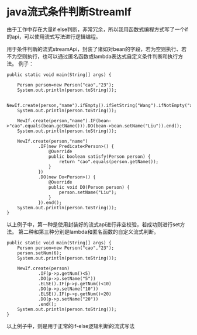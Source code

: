 # java流式条件判断StreamIf

由于工作中存在大量if else判断，非常冗余，所以我用函数式编程方式写了一个if的api，可以使用流式写法进行逻辑编程。


用于条件判断的流式streamApi，封装了诸如对bean的字段，若为空则执行、若不为空则执行，也可以通过匿名函数或lambda表达式自定义条件判断和执行方法。
例子：


    public static void main(String[] args) {

        Person person=new Person("cao","23");
        System.out.println(person.toString());
        
        NewIf.create(person,"name").ifEmpty().ifSetString("Wang").ifNotEmpty("age").ifSetString("24").end();
        System.out.println(person.toString());
        
        NewIf.create(person,"name").IF(bean->"cao".equals(bean.getName())).DO(bean->bean.setName("Liu")).end();
        System.out.println(person.toString());

        NewIf.create(person,"name")
                .IF(new Predicate<Person>() {
                    @Override
                    public boolean satisfy(Person person) {
                        return "cao".equals(person.getName());
                    }
                })
                .DO(new Do<Person>() {
                    @Override
                    public void DO(Person person) {
                        person.setName("Liu");
                    }
                }).end();
        System.out.println(person.toString());
    }
        
以上例子中，第一种是使用封装好的流式api进行非空校验，若成功则进行set方法。
第二种和第三种分别是lambda和匿名函数的自定义流式判断。



    public static void main(String[] args) {
        Person person=new Person("cao","23");
        person.setNum(6);
        System.out.println(person.toString());

        NewIf.create(person)
                .IF(p->p.getNum()<5)
                .DO(p->p.setName("5"))
                .ELSE().IF(p->p.getNum()<10)
                .DO(p->p.setName("10"))
                .ELSE().IF(p->p.getNum()<20)
                .DO(p->p.setName("20"))
                .end();
        System.out.println(person.toString());
    }
    
以上例子中，则是用于正常的if-else逻辑判断的流式写法
